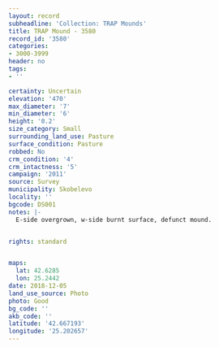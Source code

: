 ```yaml
---
layout: record
subheadline: 'Collection: TRAP Mounds'
title: TRAP Mound - 3580
record_id: '3580'
categories:
- 3000-3999
header: no
tags:
- ''

certainty: Uncertain
elevation: '470'
max_diameter: '7'
min_diameter: '6'
height: '0.2'
size_category: Small
surrounding_land_use: Pasture
surface_condition: Pasture
robbed: No
crm_condition: '4'
crm_intactness: '5'
campaign: '2011'
source: Survey
municipality: Skobelevo
locality: ''
bgcode: DS001
notes: |-
  E-side overgrown, w-side burnt surface, defunct mound.


rights: standard


maps:
  lat: 42.6285
  lon: 25.2442
date: 2018-12-05
land_use_source: Photo
photo: Good
bg_code: ''
akb_code: ''
latitude: '42.667193'
longitude: '25.202657'
---
```

